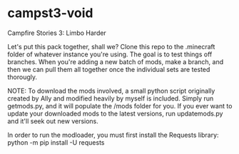 # campst3-void
Campfire Stories 3: Limbo Harder

Let's put this pack together, shall we? Clone this repo to the .minecraft folder of whatever instance you're using.
The goal is to test things off branches. When you're adding a new batch of mods, make a branch, and then we can pull them all together once the individual sets are tested thorougly. 

NOTE: To download the mods involved, a small python script originally created by Ally and modified heavily by myself is included. Simply run getmods.py, and it will populate the /mods folder for you. If you ever want to update your downloaded mods to the latest versions, run updatemods.py and it'll seek out new versions.

In order to run the modloader, you must first install the Requests library:
python -m pip install -U requests

